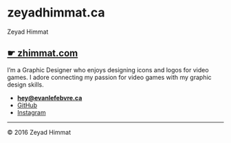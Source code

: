 # zeyadhimmat.ca
Zeyad Himmat


## [☛ zhimmat.com](https://zhimmat.com)


I’m a Graphic Designer who enjoys designing icons and logos for video games. I adore connecting my passion for video games with my graphic design skills.

- **[hey@evanlefebvre.ca](mailto:evanthefive@gmail.com)**
- [GitHub](https://github.com/zhimmat)
- [Instagram](https://www.instagram.com/zeeyad_/)

---

© 2016 Zeyad Himmat
